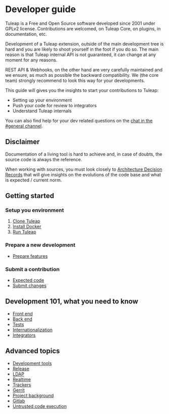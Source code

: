 # Developer guide

Tuleap is a Free and Open Source software developed since 2001 under
GPLv2 license. Contributions are welcomed, on Tuleap Core, on plugins,
in documentation, etc.

Development of a Tuleap extension, outside of the main development tree
is hard and you are likely to shoot yourself in the foot if you do so.
The main reason is that Tuleap internal API is not guaranteed, it can
change at any moment for any reasons.

REST API & Webhooks, on the other hand are very carefully maintained and
we ensure, as much as possible the backward compatibility. We (the core
team) strongly recommend to look this way for your developments.

This guide will gives you the insights to start your contributions to
Tuleap:

-   Setting up your environment
-   Push your code for review to integrators
-   Understand Tuleap internals

You can also find help for your dev related questions on the [chat in
the #general channel](https://chat.tuleap.org/).

## Disclaimer

Documentation of a living tool is hard to achieve and, in case of
doubts, the source code is always the reference.

When working with sources, you must look closely to [Architecture Decision Records](./decisions/README.md) that will give insights on the evolutions of the code base and what is expected / current norm.

## Getting started

### Setup you environment

1. [Clone Tuleap](./quick-start/clone-tuleap.md)
1. [Install Docker](./quick-start/install-docker.md)
1. [Run Tuleap](./quick-start/run-tuleap.md)

### Prepare a new development

* [Prepare features](./story-elaboration.md)

### Submit a contribution

* [Expected code](expected-code.md)
* [Submit changes](patches.md)

## Development 101, what you need to know

* [Front end](./front-end.md)
* [Back end](./back-end.md)
* [Tests](./tests.md)
* [Internationalization](./internationalization.md)
* [Integrators](./integrators.md)

## Advanced topics

* [Development tools](development-tools.md)
* [Release](./release.md)
* [LDAP](./ldap.md)
* [Realtime](./realtime.md)
* [Trackers](./trackers.md)
* [Gerrit](./gerrit.md)
* [Project background](./project-background.md)
* [Gitlab](./gitlab.md)
* [Untrusted code execution](./untrusted-code-exec.md)
